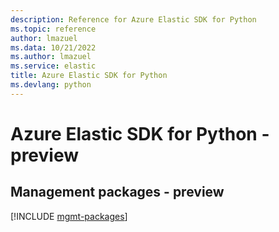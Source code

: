 ```yaml
---
description: Reference for Azure Elastic SDK for Python
ms.topic: reference
author: lmazuel
ms.data: 10/21/2022
ms.author: lmazuel
ms.service: elastic
title: Azure Elastic SDK for Python
ms.devlang: python
---
```

# Azure Elastic SDK for Python - preview

## Management packages - preview
[!INCLUDE [mgmt-packages](elastic-mgmt-index.md)]
